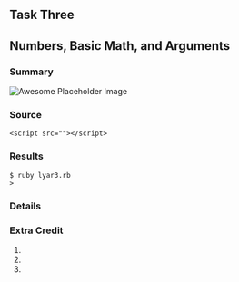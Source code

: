 ## Task Three
## Numbers, Basic Math, and Arguments


### Summary

![Awesome Placeholder Image](http://dummyimage.com/300/00/44.png&text=Awesome%20Placeholder "So awesome.")


### Source
    <script src=""></script>
    


### Results
    $ ruby lyar3.rb
    > 


### Details



### Extra Credit
1. 
2. 
3. 
